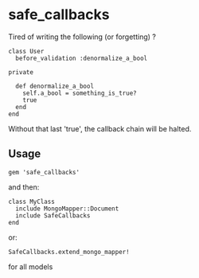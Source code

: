 
# safe_callbacks

Tired of writing the following (or forgetting) ?

    class User
      before_validation :denormalize_a_bool

    private

      def denormalize_a_bool
        self.a_bool = something_is_true?
        true
      end
    end

Without that last 'true', the callback chain will be halted.

## Usage

    gem 'safe_callbacks'

and then:

    class MyClass
      include MongoMapper::Document
      include SafeCallbacks
    end

or:

    SafeCallbacks.extend_mongo_mapper!

for all models
